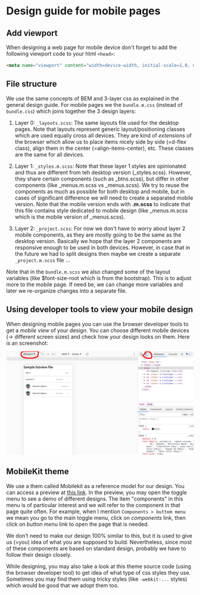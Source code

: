 
Design guide for mobile pages
=================================

Add viewport
--------------------
When designing a web page for mobile device don't forget to add the following viewport code to your html `<head>`:

```html
<meta name="viewport" content="width=device-width, initial-scale=1.0, maximum-scale=1.0, user-scalable=0">
```

File structure
--------------------
We use the same concepts of BEM and 3-layer css as explained in the general design guide. For mobile pages we the `bundle.m.css` (instead of `bundle.css`) which joins together the 3 design layers:

1. Layer 0: `_layouts.scss`: The same layouts file used for the desktop pages. Note that layouts represent generic layout/positioning classes which are used equally cross all devices. They are kind of *extensions* of the browser which allow us to place items nicely side by side (=d-flex class), align them in the center (=align-items-center), etc. These classes are the same for all devices.
   
2. Layer 1: `_styles.m.scss`: Note that these layer 1 styles are opinionated and thus are different from teh desktop version (_styles.scss). However, they share certain components (such as _btns.scss), but differ in other components (like _menus.m.scss vs _menus.scss). We try to reuse the components as much as possible for both desktop and mobile, but in cases of significant difference we will need to create a separated mobile version. Note that the mobile version ends with **.m.scss** to indicate that this file contains style dedicated to mobile design (like _menus.m.scss which is the mobile version of _menus.scss). 

3. Layer 2: `_project.scss`: For now we don't have to worry about layer 2 mobile components, as they are mostly going to be the same as the desktop version. Basically we hope that the layer 2 components are responsive enough to be used in both devices. However, in case that in the future we had to split designs then maybe we create a separate `_project.m.scss` file ...

Note that in the `bundle.m.scss` we also changed some of the layout variables (like $font-size-root which is from the bootstrap). This is to adjust more to the mobile page. If need be, we can change more variables and later we re-organize changes into a separate file.  


Using developer tools to view your mobile design
--------------------------------------------------
When designing mobile pages you can use the browser developer tools to get a *mobile view* of your design. You can choose different mobile devices (-> different screen sizes) and check how your design looks on them. Here is an screenshot:

![alt text](/guides/img/dev-tools-mobile.png "Developer tools for mobile pages")



MobileKit theme
---------------------
We use a them called Mobilekit as a reference model for our design. You can access a preview at [this link](https://mobilekit.bragherstudio.com/). In the preview, you may open the toggle menu to see a demo of different designs. The item "components" in this menu is of particular interest and we will refer to the component in that page quite often. For example, when I mention `Components > buttom menu` we mean you go to the main toggle menu, click on *components* link, then click on *button menu* link to open the page that is needed. 

We don't need to make our design 100% similar to this, but it is used to give us (=you) idea of what you are supposed to build. Nevertheless, since most of these components are based on standard design, probably we have to follow their design closely.

While designing, you may also take a look at this theme source code (using the browser developer tool) to get idea of what type of css styles they use. Sometimes you may find them using tricky styles (like `-webkit-...` styles) which would be good that we adopt them too.


